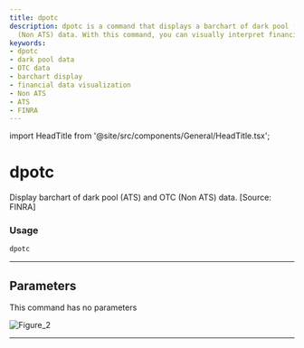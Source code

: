 ```yaml
---
title: dpotc
description: dpotc is a command that displays a barchart of dark pool (ATS) and OTC
  (Non ATS) data. With this command, you can visually interpret financial data efficiently.
keywords:
- dpotc
- dark pool data
- OTC data
- barchart display
- financial data visualization
- Non ATS
- ATS
- FINRA
---
```


import HeadTitle from '@site/src/components/General/HeadTitle.tsx';

<HeadTitle title="dpotc - Dps - Stocks - Reference | OpenBB Terminal Docs" />

# dpotc

Display barchart of dark pool (ATS) and OTC (Non ATS) data. [Source: FINRA]

### Usage

```python
dpotc
```

---

## Parameters

This command has no parameters


![Figure_2](https://user-images.githubusercontent.com/46355364/154075026-dad50459-0e0b-478f-94ad-c478bf66ce1a.png)

---
